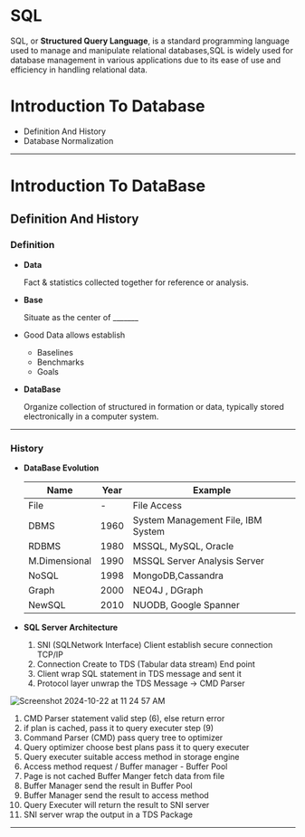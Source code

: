 # SQL

SQL, or **Structured Query Language**, is a standard programming language used to manage and manipulate relational databases,SQL is widely used for database management in various applications due to its ease of use and efficiency in handling relational data.

# Introduction To Database

- Definition And History
- Database Normalization

---
# Introduction To DataBase

## Definition And History

### Definition

- **Data**
    
    Fact & statistics collected together for reference or analysis.
    
- **Base**
    
    Situate as the center of _______
    

- Good Data allows establish
    - Baselines
    - Benchmarks
    - Goals
- **DataBase**
    
    Organize collection of structured in formation or data, typically stored electronically  in a computer system.
    

---

### History

- **DataBase Evolution**
    
    
    | Name | Year | Example |
    | --- | --- | --- |
    | File | - | File Access |
    | DBMS | 1960 | System Management File, IBM System |
    | RDBMS | 1980 | MSSQL, MySQL, Oracle |
    | M.Dimensional | 1990 | MSSQL Server Analysis Server |
    | NoSQL | 1998 | MongoDB,Cassandra |
    | Graph | 2000 | NEO4J , DGraph |
    | NewSQL | 2010 | NUODB, Google Spanner |

- **SQL Server Architecture**
    1. SNI (SQLNetwork Interface) Client establish secure connection TCP/IP
    2. Connection Create to TDS (Tabular data stream) End point
    3. Client wrap SQL statement in TDS message and sent it
    4. Protocol layer unwrap the TDS Message → CMD Parser

![Screenshot 2024-10-22 at 11 24 57 AM](https://github.com/user-attachments/assets/c573bbe0-b09d-4d5a-8e04-1d693c9a9350)


1. CMD Parser statement valid step (6), else return error
2. if plan is cached, pass it to query executer step (9)
3. Command Parser (CMD) pass query tree to optimizer
4. Query optimizer choose best plans pass it to query executer
5. Query executer suitable access method in storage engine
6. Access method request / Buffer manager - Buffer Pool
7. Page is not cached Buffer Manger fetch data from file
8. Buffer Manager send the result in Buffer Pool
9. Buffer Manager send the result to access method
10. Query Executer will return the result to SNI server
11. SNI server wrap the output in a TDS Package
---
